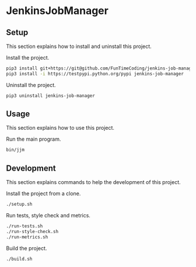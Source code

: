# JenkinsJobManager

## Setup

This section explains how to install and uninstall this project.

Install the project.

```sh
pip3 install git+https://git@github.com/FunTimeCoding/jenkins-job-manager.git#egg=jenkins-job-manager
pip3 install -i https://testpypi.python.org/pypi jenkins-job-manager
```

Uninstall the project.

```sh
pip3 uninstall jenkins-job-manager
```


## Usage

This section explains how to use this project.

Run the main program.

```sh
bin/jjm
```


## Development

This section explains commands to help the development of this project.

Install the project from a clone.

```sh
./setup.sh
```

Run tests, style check and metrics.

```sh
./run-tests.sh
./run-style-check.sh
./run-metrics.sh
```

Build the project.

```sh
./build.sh
```
